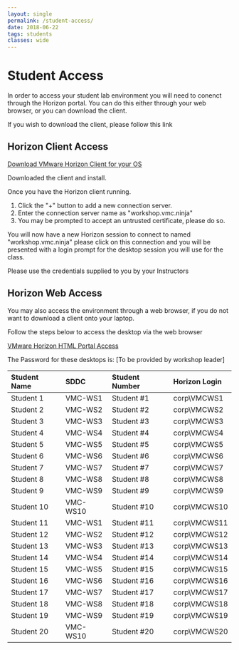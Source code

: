 ```yaml
---
layout: single
permalink: /student-access/
date: 2018-06-22
tags: students
classes: wide
---
```

# Student Access

In order to access your student lab environment you will need to conenct through the Horizon portal. You can do this either through your web browser, or you can download the client.

If you wish to download the client, please follow this link

## Horizon Client Access

[Download VMware Horizon Client for your OS](https://my.vmware.com/web/vmware/info?slug=desktop_end_user_computing/vmware_horizon_clients/4_0)

Downloaded the client and install.

Once you have the Horizon client running.

1. Click the "+" button to add a new connection server.
2. Enter the connection server name as "workshop.vmc.ninja"
3. You may be prompted to accept an untrusted certificate, please do so.

You will now have a new Horizon session to connect to named "workshop.vmc.ninja" please click on this connection and you will be presented with a login prompt for the desktop session you will use for the class.

Please use the credentials supplied to you by your Instructors

## Horizon Web Access

You may also access the environment through a web browser, if you do not want to download a client onto your laptop.

Follow the steps below to access the desktop via the web browser

[VMware Horizon HTML Portal Access](https://workshop.vmc.ninja/portal/webclient/index.html)

The Password for these desktops is: [To be provided by workshop leader]

| Student Name | SDDC     | Student Number | Horizon Login |
|:-------------|:---------|:---------------|:----------|
|Student 1|VMC-WS1|Student #1|corp\VMCWS1|
|Student 2|VMC-WS2|Student #2|corp\VMCWS2|
|Student 3|VMC-WS3|Student #3|corp\VMCWS3|
|Student 4|VMC-WS4|Student #4|corp\VMCWS4|
|Student 5|VMC-WS5|Student #5|corp\VMCWS5|
|Student 6|VMC-WS6|Student #6|corp\VMCWS6|
|Student 7|VMC-WS7|Student #7|corp\VMCWS7|
|Student 8|VMC-WS8|Student #8|corp\VMCWS8|
|Student 9|VMC-WS9|Student #9|corp\VMCWS9|
|Student 10|VMC-WS10|Student #10|corp\VMCWS10|
|Student 11|VMC-WS1|Student #11|corp\VMCWS11|
|Student 12|VMC-WS2|Student #12|corp\VMCWS12|
|Student 13|VMC-WS3|Student #13|corp\VMCWS13|
|Student 14|VMC-WS4|Student #14|corp\VMCWS14|
|Student 15|VMC-WS5|Student #15|corp\VMCWS15|
|Student 16|VMC-WS6|Student #16|corp\VMCWS16|
|Student 17|VMC-WS7|Student #17|corp\VMCWS17|
|Student 18|VMC-WS8|Student #18|corp\VMCWS18|
|Student 19|VMC-WS9|Student #19|corp\VMCWS19|
|Student 20|VMC-WS10|Student #20|corp\VMCWS20|
